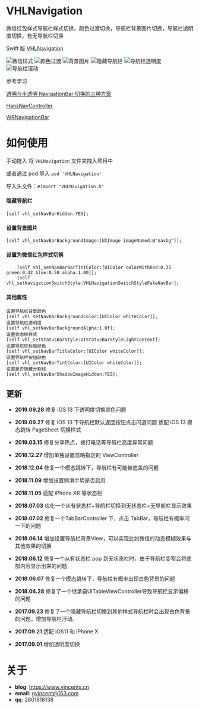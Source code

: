 # VHLNavigation


微信红包样式导航栏样式切换，颜色过渡切换，导航栏背景图片切换，导航栏透明度切换，有无导航栏切换

Swift 版 [VHLNavigation](https://github.com/huanglins/VHLNavigation_Swift)

![微信样式](https://github.com/huanglins/VHLNavigation/raw/master/screenshots/微信样式.gif)
![颜色过渡](https://github.com/huanglins/VHLNavigation/raw/master/screenshots/颜色过渡.gif)
![背景图片](https://github.com/huanglins/VHLNavigation/raw/master/screenshots/背景图片.gif)
![隐藏导航栏](https://github.com/huanglins/VHLNavigation/raw/master/screenshots/隐藏导航栏.gif)
![导航栏透明度](https://github.com/huanglins/VHLNavigation/raw/master/screenshots/透明度.gif)
![导航栏滚动](https://github.com/huanglins/VHLNavigation/raw/master/screenshots/导航栏滚动.gif)

参考学习 

[透明与半透明 NavigationBar 切换的三种方案](http://www.jianshu.com/p/e3ca1b7b6cec)

[HansNavController](https://github.com/CrazyGitter/HansNavController)

[WRNavigationBar](https://github.com/wangrui460/WRNavigationBar)

# 如何使用
手动拖入 将 `VHLNavigation` 文件夹拽入项目中

或者通过 pod 导入 `pod 'VHLNavigation'`

导入头文件：`#import "VHLNavigation.h"`

#### 隐藏导航栏

```
[self vhl_setNavBarHidden:YES];
```

#### 设置背景图片

```
[self vhl_setNavBarBackgroundImage:[UIImage imageNamed:@"navbg"]];
```

#### 设置为微信红包样式切换

```
    [self vhl_setNavBarBarTintColor:[UIColor colorWithRed:0.35 green:0.42 blue:0.58 alpha:1.00]];
    [self vhl_setNavigationSwitchStyle:VHLNavigationSwitchStyleFakeNavBar];
```

#### 其他属性

```
设置导航栏背景颜色
[self vhl_setNavBarBackgroundColor:[UIColor whiteColor]];
设置导航栏透明度
[self vhl_setNavBarBackgroundAlpha:1.0f];
设置状态栏样式
[self vhl_setStatusBarStyle:UIStatusBarStyleLightContent];
设置导航栏标题颜色
[self vhl_setNavBarTitleColor:[UIColor whiteColor]];
设置导航栏按钮颜色
[self vhl_setNavBarTintColor:[UIColor whiteColor]];
设置是否隐藏分割线
[self vhl_setNavBarShadowImageHidden:YES];
```

## 更新

- **2019.09.28**
修复 iOS 13 下透明度切换颜色问题

- **2019.09.27**
修复 iOS 13 下导航栏默认返回按钮点击闪退问题
适配 iOS 13 模态跳转 PageSheet 切换样式

-  **2019.03.15**
修复分享热点，拨打电话等导航栏高度异常问题

- **2018.12.27**
增加单独设置忽略指定的 ViewController 

- **2018.12.04**
修复一个模态跳转下，导航栏有可能被遮盖的问题

- **2018.11.09**
增加设置侧滑手势是否启用

- **2018.11.05**
适配 iPhone XR 等状态栏

- **2018.07.03**
优化一个从有状态栏+导航栏切换到无状态栏+无导航栏显示效果

- **2018.07.02**
修复一个TabBarController 下，点击 TabBar，导航栏有概率闪一下的问题

- **2018.06.14**
增加设置导航栏背景View，可以实现比如微信的动态模糊效果与其他效果的切换

- **2018.06.12**
修复一个从有状态栏 pop 到无状态栏时，由于导航栏变窄会将底部内容显示出来的问题

- **2018.06.07**
修复一个模态跳转下，导航栏有概率出现白色背景的问题

- **2018.04.28**
修复了一个继承自UITableViewController导致导航栏显示偏移的问题

- **2017.09.23**
修复了一个隐藏导航栏切换到其他样式导航栏时会出现白色背景的问题。增加导航栏浮动。

- **2017.09.21**
适配 iOS11 和 iPhone X

- **2017.09.01**
增加透明度切换

# 关于
- **blog**: https://www.vincents.cn
- **email**: gvincent@163.com
- **qq**: 2801818138



